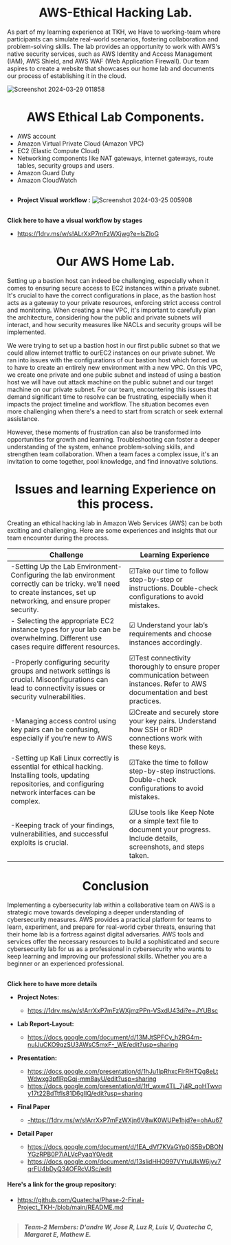 <h1 align="center">AWS-Ethical Hacking Lab.</h1>

As part of my learning experience at TKH, we Have to working-team where participants can simulate real-world scenarios, fostering collaboration and problem-solving skills. The lab provides an opportunity to work with AWS's native security services, such as AWS Identity and Access Management (IAM), AWS Shield, and AWS WAF (Web Application Firewall). Our team aspires to create a website that showcases our home lab and documents our process of establishing it in the cloud.  

![Screenshot 2024-03-29 011858](https://github.com/luzritacco/AWS-Ethical-Hacking-lab/assets/151267325/021b676d-0d8a-4271-9e92-b270465503a7)


###
<h1 align="center">AWS Ethical Lab Components.</h1>



- AWS account
- Amazon Virtual Private Cloud (Amazon VPC)
- EC2 (Elastic Compute Cloud)
- Networking components like NAT gateways, internet gateways, route tables, security groups and users.
- Amazon Guard Duty
- Amazon CloudWatch 
 ##

 - **Project Visual workflow :**
   ![Screenshot 2024-03-25 005908](https://github.com/Quatecha/Phase-2-Final-Project_TKH-/assets/151267325/3b423c17-46ea-41ac-bee3-f5f5534003dc)
##


**Click here to have a visual workflow by stages**
  
- https://1drv.ms/w/s!ALrXxP7mFzWXjwg?e=IsZIoG
 ##
 <h1 align="center"> Our AWS Home Lab.</h1>

   Setting up a bastion host can indeed be challenging, especially when it comes to ensuring secure access to EC2 instances within a private subnet. It's crucial to have the correct configurations in place, as the bastion host acts as a gateway to your private resources, enforcing strict access control and monitoring. When creating a new VPC, it's important to carefully plan the architecture, considering how the public and private subnets will interact, and how security measures like NACLs and security groups will be implemented.

  We were trying to set up a bastion host in our first public subnet so that we could allow internet traffic to ourEC2 instances on our private subnet. We ran into issues with the configurations of our bastion host which forced us to have to create an entirely new environment with a new VPC. On this VPC, we create one private and one public subnet and instead of using a bastion host we will have out attack machine on the public subnet and our target machine on our private subnet.
For our team, encountering this issues that demand significant time to resolve can be frustrating, especially when it impacts the project timeline and workflow. The situation becomes even more challenging when there's a need to start from scratch or seek external assistance.


 However, these moments of frustration can also be transformed into opportunities for growth and learning. Troubleshooting can foster a deeper understanding of the system, enhance problem-solving skills, and strengthen team collaboration. When a team faces a complex issue, it's an invitation to come together, pool knowledge, and find innovative solutions.

##
 <h1 align="center">  Issues and learning Experience on this process.</h1>

Creating an ethical hacking lab in Amazon Web Services (AWS) can be both exciting and challenging. Here are some experiences and insights that our team encounter during the process.


|    Challenge | Learning Experience |
| ------------- | ------------- |
 -Setting Up the Lab Environment- Configuring the lab environment correctly can be tricky. we’ll need to create instances, set up networking, and ensure proper security.  | ☑Take our time to follow step-by-step or instructions. Double-check configurations to avoid mistakes.|
| - Selecting the appropriate EC2 instance types for your lab can be overwhelming. Different use cases require different resources. | ☑ Understand your lab’s requirements and choose instances accordingly.|
|-Properly configuring security groups and network settings is crucial. Misconfigurations can lead to   connectivity issues or security vulnerabilities. |☑Test connectivity thoroughly to ensure proper communication between instances. Refer to AWS documentation and best practices. |
|-Managing access control using key pairs can be confusing, especially if you’re new to AWS |☑Create and securely store your key pairs. Understand how SSH or RDP connections work with these keys.|
|-Setting up Kali Linux correctly is essential for ethical hacking. Installing tools, updating repositories, and configuring network interfaces can be complex.|☑Take the time to follow step-by-step instructions. Double-check configurations to avoid mistakes.|
|-Keeping track of your findings, vulnerabilities, and successful exploits is crucial.|☑Use tools like Keep Note or a simple text file to document your progress. Include details, screenshots, and steps taken.|


##
<h1 align="center">Conclusion</h1>

 Implementing a cybersecurity lab within a collaborative team on AWS is a strategic move towards developing a deeper understanding of cybersecurity measures. AWS provides a practical platform for teams to learn, experiment, and prepare for real-world cyber threats, ensuring that their home lab is a fortress against digital adversaries. AWS tools and services offer the necessary resources to build a sophisticated and secure cybersecurity lab for us as a professional in cybersecurity who wants to keep learning and improving our professional skills. Whether you are a beginner or an experienced professional.

##

 **Click here to have more details**

- **Project Notes:**
     - https://1drv.ms/w/s!ArrXxP7mFzWXjmzPPn-VSxdU43di?e=JYUBsc
  
- **Lab Report-Layout:**
     - https://docs.google.com/document/d/13MJtSPFCy_h2RG4m-nulJuCKO9qzSU3AWsC5mxF-_WE/edit?usp=sharing
- **Presentation:**
    - https://docs.google.com/presentation/d/1hJu1IpRhxcFIrRHTQg8eLtWdwxg3pfIRpGqj-mm8ayU/edit?usp=sharing
    - https://docs.google.com/presentation/d/1tf_wxw4TL_7j4R_qoHTwvqy17t22BdTtfls81D6gIlQ/edit?usp=sharing
- **Final Paper**

   - [ -https://1drv.ms/w/s!ArrXxP7mFzWXjn6V8wK0WUPe1hjd?e=ohAu67 ](https://1drv.ms/w/s!ArrXxP7mFzWXjn6V8wK0WUPe1hjd?e=ohAu67)
 - **Detail Paper**
   -  https://docs.google.com/document/d/1EA_dVf7KVaGYp0jS5BvDBONYGzRPB0P7iALVcPyaqY0/edit
   -  https://docs.google.com/document/d/13sIidHHO997VYtuUIkW6jyv7qrFU4bDyQ34OFRcVJSc/edit

#### Here's a link for the group repository:
- https://github.com/Quatecha/Phase-2-Final-Project_TKH-/blob/main/README.md

##

> _**Team-2 Members: D'andre W,  Jose R, Luz R, Luis V, Quatecha C, Margaret E, Mathew E.**_
 
